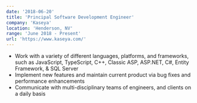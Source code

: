 ```yaml
---
date: '2018-06-20'
title: 'Principal Software Development Engineer'
company: 'Kaseya'
location: 'Henderson, NV'
range: 'June 2018 - Present'
url: 'https://www.kaseya.com/'
---
```


- Work with a variety of different languages, platforms, and frameworks, such as JavaScript, TypeScript, C++, Classic ASP, ASP.NET, C#, Entity Framework, & SQL Server
- Implement new features and maintain current product via bug fixes and performance enhancements
- Communicate with multi-disciplinary teams of engineers, and clients on a daily basis
